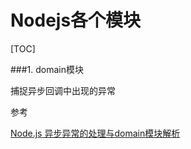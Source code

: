 # Nodejs各个模块

[TOC]

###1. domain模块

 捕捉异步回调中出现的异常

参考

[Node.js 异步异常的处理与domain模块解析](https://cnodejs.org/topic/516b64596d38277306407936)

